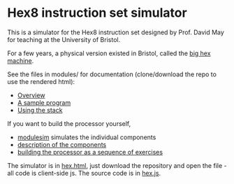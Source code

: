 # Hex8 instruction set simulator

This is a simulator for the Hex8 instruction set designed by Prof. David May for teaching at the University of Bristol.

For a few years, a physical version existed in Bristol, called the [big hex machine](https://bighexmachine.github.io/).

See the files in modules/ for documentation (clone/download the repo to use the rendered html):

  * [Overview](modules/hex8.html)
  * [A sample program](modules/program.html)
  * [Using the stack](modules/stacks.html)

If you want to build the processor yourself,

  * [modulesim](https://github.com/TeachingTechnologistBeth/ModuleSim) simulates the individual components
  * [description of the components](modules/components.html)
  * [building the processor as a sequence of exercises](modules/exercises.html)

The simulator is in [hex.html](hex.html), just download the repository and open the file - all code is client-side js. The source code is in [hex.js](hex.js).

